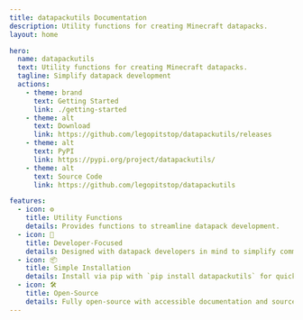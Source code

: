```yaml
---
title: datapackutils Documentation
description: Utility functions for creating Minecraft datapacks.
layout: home

hero:
  name: datapackutils
  text: Utility functions for creating Minecraft datapacks.
  tagline: Simplify datapack development
  actions:
    - theme: brand
      text: Getting Started
      link: ./getting-started
    - theme: alt
      text: Download
      link: https://github.com/legopitstop/datapackutils/releases
    - theme: alt
      text: PyPI
      link: https://pypi.org/project/datapackutils/
    - theme: alt
      text: Source Code
      link: https://github.com/legopitstop/datapackutils

features:
  - icon: ⚙️
    title: Utility Functions
    details: Provides functions to streamline datapack development.
  - icon: 🔄
    title: Developer-Focused
    details: Designed with datapack developers in mind to simplify common tasks.
  - icon: 📦
    title: Simple Installation
    details: Install via pip with `pip install datapackutils` for quick setup.
  - icon: 🛠️
    title: Open-Source
    details: Fully open-source with accessible documentation and source code.
---
```

